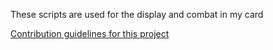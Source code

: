 These scripts are used for the display and combat in my card 

[Contribution guidelines for this project](Pic_LotW.png)
